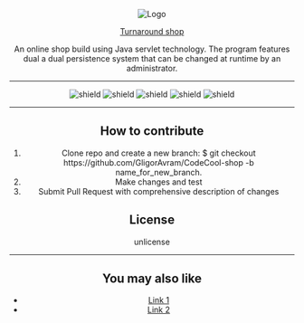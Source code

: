 <div style="text-align: center;">

![Logo](https://gligoravram.github.io/img/turnaround.png)

<a href="https://proman-codecool-rng.herokuapp.com/">Turnaround shop</a>

An online shop build using Java servlet technology. The program features dual a dual persistence system that can 
be changed at runtime by an administrator.

<hr>

![shield](https://img.shields.io/badge/using-java-green)
![shield](https://img.shields.io/badge/using-javascript-green)
![shield](https://img.shields.io/github/issues/GligorAvram/CodeCool-shop)
![shield](https://img.shields.io/github/stars/GligorAvram/CodeCool-shop)
![shield](https://img.shields.io/github/license/GligorAvram/CodeCool-shop)

<hr>


## How to contribute

<ol>
<li>Clone repo and create a new branch: $ git checkout https://github.com/GligorAvram/CodeCool-shop -b name_for_new_branch.</li>
<li>Make changes and test</li>
<li>Submit Pull Request with comprehensive description of changes</li>
</ol>


## License
unlicense

<hr>

## You may also like

<ul>
    <li> <a href="#">Link 1</a> </li>
    <li> <a href="#">Link 2</a> </li>
</ul>
</div>